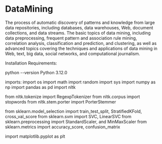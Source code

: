 # DataMining

The process of automatic discovery of patterns and knowledge from large
data repositories, including databases, data warehouses, Web, document
collections, and data streams. The basic topics of data mining,
including data preprocessing, frequent pattern and association rule mining,
correlation analysis, classification and prediction, and clustering, as well as
advanced topics covering the techniques and applications of data mining in Web,
text, big data, social networks, and computational journalism.

Installation Requirements:

python --version
Python 3.12.0 

imports:
import os
import math
import random
import sys
import numpy as np
import pandas as pd
import nltk

from nltk.tokenize import RegexpTokenizer
from nltk.corpus import stopwords
from nltk.stem.porter import PorterStemmer

from sklearn.model_selection import train_test_split, StratifiedKFold, cross_val_score
from sklearn.svm import SVC, LinearSVC
from sklearn.preprocessing import StandardScaler, and MinMaxScaler 
from sklearn.metrics import accuracy_score, confusion_matrix

import matplotlib.pyplot as plt
